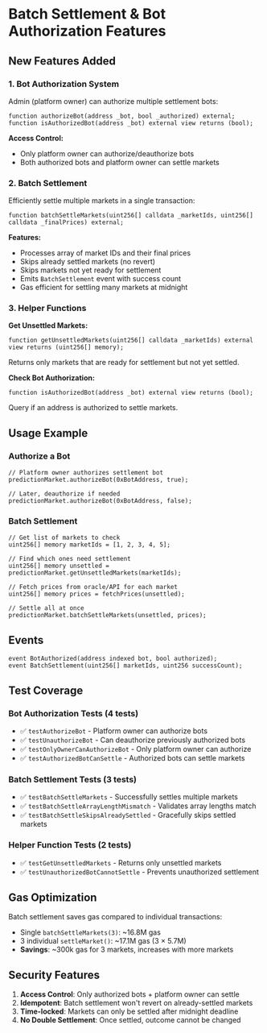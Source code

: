 # Batch Settlement & Bot Authorization Features

## New Features Added

### 1. Bot Authorization System
Admin (platform owner) can authorize multiple settlement bots:

```solidity
function authorizeBot(address _bot, bool _authorized) external;
function isAuthorizedBot(address _bot) external view returns (bool);
```

**Access Control:**
- Only platform owner can authorize/deauthorize bots
- Both authorized bots and platform owner can settle markets

### 2. Batch Settlement
Efficiently settle multiple markets in a single transaction:

```solidity
function batchSettleMarkets(uint256[] calldata _marketIds, uint256[] calldata _finalPrices) external;
```

**Features:**
- Processes array of market IDs and their final prices
- Skips already settled markets (no revert)
- Skips markets not yet ready for settlement
- Emits `BatchSettlement` event with success count
- Gas efficient for settling many markets at midnight

### 3. Helper Functions

**Get Unsettled Markets:**
```solidity
function getUnsettledMarkets(uint256[] calldata _marketIds) external view returns (uint256[] memory);
```
Returns only markets that are ready for settlement but not yet settled.

**Check Bot Authorization:**
```solidity
function isAuthorizedBot(address _bot) external view returns (bool);
```
Query if an address is authorized to settle markets.

## Usage Example

### Authorize a Bot
```solidity
// Platform owner authorizes settlement bot
predictionMarket.authorizeBot(0xBotAddress, true);

// Later, deauthorize if needed
predictionMarket.authorizeBot(0xBotAddress, false);
```

### Batch Settlement
```solidity
// Get list of markets to check
uint256[] memory marketIds = [1, 2, 3, 4, 5];

// Find which ones need settlement
uint256[] memory unsettled = predictionMarket.getUnsettledMarkets(marketIds);

// Fetch prices from oracle/API for each market
uint256[] memory prices = fetchPrices(unsettled);

// Settle all at once
predictionMarket.batchSettleMarkets(unsettled, prices);
```

## Events

```solidity
event BotAuthorized(address indexed bot, bool authorized);
event BatchSettlement(uint256[] marketIds, uint256 successCount);
```

## Test Coverage

### Bot Authorization Tests (4 tests)
- ✅ `testAuthorizeBot` - Platform owner can authorize bots
- ✅ `testUnauthorizeBot` - Can deauthorize previously authorized bots
- ✅ `testOnlyOwnerCanAuthorizeBot` - Only platform owner can authorize
- ✅ `testAuthorizedBotCanSettle` - Authorized bots can settle markets

### Batch Settlement Tests (3 tests)
- ✅ `testBatchSettleMarkets` - Successfully settles multiple markets
- ✅ `testBatchSettleArrayLengthMismatch` - Validates array lengths match
- ✅ `testBatchSettleSkipsAlreadySettled` - Gracefully skips settled markets

### Helper Function Tests (2 tests)
- ✅ `testGetUnsettledMarkets` - Returns only unsettled markets
- ✅ `testUnauthorizedBotCannotSettle` - Prevents unauthorized settlement

## Gas Optimization

Batch settlement saves gas compared to individual transactions:
- Single `batchSettleMarkets(3)`: ~16.8M gas
- 3 individual `settleMarket()`: ~17.1M gas (3 × 5.7M)
- **Savings**: ~300k gas for 3 markets, increases with more markets

## Security Features

1. **Access Control**: Only authorized bots + platform owner can settle
2. **Idempotent**: Batch settlement won't revert on already-settled markets
3. **Time-locked**: Markets can only be settled after midnight deadline
4. **No Double Settlement**: Once settled, outcome cannot be changed
